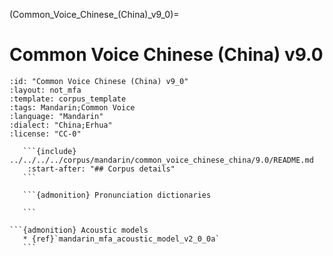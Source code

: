 
(Common_Voice_Chinese_(China)_v9_0)=
# Common Voice Chinese (China) v9.0

``````{corpus} Common Voice Chinese (China) v9.0
:id: "Common Voice Chinese (China) v9_0"
:layout: not_mfa
:template: corpus_template
:tags: Mandarin;Common Voice
:language: "Mandarin"
:dialect: "China;Erhua"
:license: "CC-0"

   ```{include} ../../../../corpus/mandarin/common_voice_chinese_china/9.0/README.md
    :start-after: "## Corpus details"
   ```

   ```{admonition} Pronunciation dictionaries

   ```

```{admonition} Acoustic models
   * {ref}`mandarin_mfa_acoustic_model_v2_0_0a`
   ```
``````
